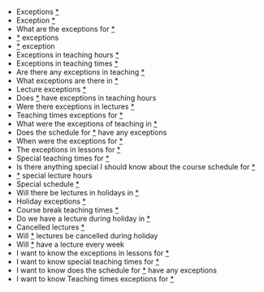 - Exceptions [*](course)
- Exception [*](course)
- What are the exceptions for [*](course)
- [*](course) exceptions
- [*](course) exception
- Exceptions in teaching hours [*](course)
- Exceptions in teaching times [*](course)
- Are there any exceptions in teaching [*](course)
- What exceptions are there in [*](course)
- Lecture exceptions [*](course)
- Does [*](course) have exceptions in teaching hours
- Were there exceptions in lectures [*](course)
- Teaching times exceptions for [*](course)
- What were the exceptions of teaching in [*](course)
- Does the schedule for [*](course) have any exceptions
- When were the exceptions for [*](course)
- The exceptions in lessons for [*](course)
- Special teaching times for [*](course)
- Is there anything special I should know about the course schedule for [*](course)
- [*](course) special lecture hours
- Special schedule [*](course)
- Will there be lectures in holidays in [*](course)
- Holiday exceptions [*](course)
- Course break teaching times [*](course)
- Do we have a lecture during holiday in [*](course)
- Cancelled lectures [*](course)
- Will [*](course) lectures be cancelled during holiday
- Will [*](course) have a lecture every week
- I want to know the exceptions in lessons for [*](course)
- I want to know special teaching times for [*](course)
- I want to know does the schedule for [*](course) have any exceptions
- I want to know Teaching times exceptions for [*](course)